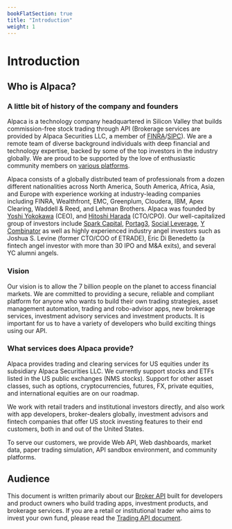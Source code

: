 ```yaml
---
bookFlatSection: true
title: "Introduction"
weight: 1
---
```


# Introduction

## Who is Alpaca?

### A little bit of history of the company and founders

Alpaca is a technology company headquartered in Silicon Valley that builds
commission-free stock trading through API (Brokerage services are provided by
Alpaca Securities LLC, a member of
[FINRA](http://finra.org)/[SIPC](http://sipc.org)). We are a remote team of diverse
background individuals with deep financial and technology expertise, backed by
some of the top investors in the industry globally. We are proud to be supported
by the love of enthusiastic community members on [various
platforms](https://alpaca.markets/community).

Alpaca consists of a globally distributed team of professionals from a dozen
different nationalities across North America, South America, Africa, Asia, and
Europe with experience working at industry-leading companies including FINRA,
Wealthfront, EMC, Greenplum, Cloudera, IBM, Apex Clearing, Waddell & Reed, and
Lehman Brothers. Alpaca was founded by [Yoshi
Yokokawa](https://www.linkedin.com/in/yoshiyokokawa/) (CEO), and [Hitoshi
Harada](https://www.linkedin.com/in/hitoshi-harada-02b01425/) (CTO/CPO). Our
well-capitalized group of investors include [Spark
Capital](https://www.sparkcapital.com/), [Portag3](https://www.p3vc.com/),
[Social Leverage](https://www.socialleverage.com/), [Y
Combinator](https://www.ycombinator.com/) as well as highly experienced industry
angel investors such as Joshua S. Levine (former CTO/COO of ETRADE), Eric Di
Benedetto (a fintech angel investor with more than 30 IPO and M&A exits), and
several YC alumni angels.


### Vision
Our vision is to allow the 7 billion people on the planet to access financial
markets. We are committed to providing a secure, reliable and compliant platform
for anyone who wants to build their own trading strategies, asset management
automation, trading and robo-advisor apps, new brokerage services, investment
advisory services and investment products. It is important for us to have a
variety of developers who build exciting things using our API.

### What services does Alpaca provide?
Alpaca provides trading and clearing services for US equities under its
subsidiary Alpaca Securities LLC. We currently support stocks and ETFs listed in
the US public exchanges (NMS stocks). Support for other asset classes, such as
options, cryptocurrencies, futures, FX, private equities, and international
equities are on our roadmap.

We work with retail traders and institutional investors directly, and also work
with app developers, broker-dealers globally, investment advisors and fintech
companies that offer US stock investing features to their end customers, both in
and out of the United States.

To serve our customers, we provide Web API, Web dashboards, market data, paper
trading simulation, API sandbox environment, and community platforms.

## Audience
This document is written primarily about our [Broker
API](https://broker-api.alpaca.markets/) built for developers and product owners
who build trading apps, investment products, and brokerage services. If you are
a retail or institutional trader who aims to invest your own fund, please read
the [Trading API document](https://alpaca.markets/docs/).
